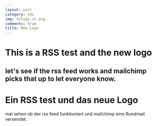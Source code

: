 ```yaml
---
layout: post
category: eds
img: 42logo_v2.png
comments: true
title: New Logo
---
```

# This is a RSS test and the new logo
let's see if the rss feed works and mailchimp picks that up to let everyone know.
---
# Ein RSS test und das neue Logo
mal sehen ob der rss feed funktioniert und mailchimp eine Rundmail versendet.
